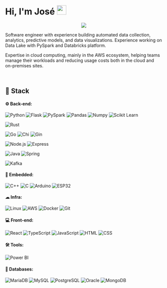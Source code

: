 # Hi, I'm José <img width="30" src="https://emojis.slackmojis.com/emojis/images/1593555389/9579/blob_excited.gif?1593555389" alt="party blob"/>

<p align="center">
<a href="https://www.linkedin.com/in/joserodrigs/"><img src="https://img.shields.io/badge/-Jose%20Rodrigues-0077B5?style=flat-square&logo=Linkedin&logoColor=white"/></a>

<p>
Software engineer with experience building automated data collection, analytics, predictive models, and data visualizations. Experience working on Data Lake with PySpark and Databricks platform.

Expertise in cloud computing, mainly in the AWS ecosystem, helping teams manage their workloads and reducing usage costs both in the cloud and on-premises sites.
</p>

<br>

## 🚀 **Stack**

 #### ⚙ Back-end:
 ![Python](https://img.shields.io/badge/-Python-black?style=flat-square&logo=Python)
 ![Flask](https://img.shields.io/badge/-Flask-black?style=flat-square&logo=Flask)
 ![PySpark](https://img.shields.io/badge/-PySpark-black?style=flat-square&logo=PySpark)
 ![Pandas](https://img.shields.io/badge/-Pandas-black?style=flat-square&logo=Pandas)
 ![Numpy](https://img.shields.io/badge/-Numpy-black?style=flat-square&logo=Numpy)
 ![Scikit Learn](https://img.shields.io/badge/-Scikit%20Learn-black?style=flat-square&logo=scikit-learn)
 
 ![Rust](https://img.shields.io/badge/Rust-black?style=flat-square&logo=Rust)

 ![Go](https://img.shields.io/badge/Go-black?style=flat-square&logo=Go)
 ![Chi](https://img.shields.io/badge/Chi-black?style=flat-square&logo=Chi)
 ![Gin](https://img.shields.io/badge/Gin-black?style=flat-square&logo=Gin)

 ![Node.js](https://img.shields.io/badge/-Node.js-black?style=flat-square&logo=Node.js)
 ![Express](https://img.shields.io/badge/-Express-black?style=flat-square&logo=Express)
 
 ![Java](https://img.shields.io/badge/Java-black?style=flat-square&logo=jakarta)
 ![Spring](https://img.shields.io/badge/Spring-black?style=flat-square&logo=Spring)
 
 ![Kafka](https://img.shields.io/badge/-Kafka-black?style=flat-square&logo=ApacheKafka)
 
 #### 🤖 Embedded:
 ![C++](https://img.shields.io/badge/-C++-black?style=flat-square&logo=C++)
 ![C](https://img.shields.io/badge/--black?style=flat-square&logo=c)
 ![Arduino](https://img.shields.io/badge/-Arduino-black?style=flat-square&logo=Arduino)
 ![ESP32](https://img.shields.io/badge/-ESP32-black?style=flat-square&logo=ESP32)
 
 #### ☁ Infra:
 ![Linux](https://img.shields.io/badge/-Linux-black?style=flat-square&logo=Linux)
 ![AWS](https://img.shields.io/badge/AWS-black?style=flat-square&logo=Amazon)
 ![Docker](https://img.shields.io/badge/-Docker-black?style=flat-square&logo=Docker)
 ![Git](https://img.shields.io/badge/-Git-black?style=flat-square&logo=Git)
 
 #### 💻 Front-end:
 ![React](https://img.shields.io/badge/React-black?style=flat-square&logo=React)
 ![TypeScript](https://img.shields.io/badge/-TypeScript-black?style=flat-square&logo=TypeScript)
 ![JavaScript](https://img.shields.io/badge/-JavaScript-black?style=flat-square&logo=JavaScript)
 ![HTML](https://img.shields.io/badge/-HTML-black?style=flat-square&logo=HTML5)
 ![CSS](https://img.shields.io/badge/-CSS-black?style=flat-square&logo=CSS3)
 
 #### 🛠 Tools:
 ![Power BI](https://img.shields.io/badge/-Power%20BI-black?style=flat-square&logo=Power-BI)
 
 #### 🎲 Databases:
 ![MariaDB](https://img.shields.io/badge/-MariaDB-black?style=flat-square&logo=MariaDB)
 ![MySQL](https://img.shields.io/badge/-MySQL-black?style=flat-square&logo=MySQL)
 ![PostgreSQL](https://img.shields.io/badge/-PostgreSQL-black?style=flat-square&logo=PostgreSQL)
 ![Oracle](https://img.shields.io/badge/-Oracle-black?style=flat-square&logo=Oracle)
 ![MongoDB](https://img.shields.io/badge/-MongoDB-black?style=flat-square&logo=MongoDB)
